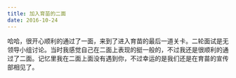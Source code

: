 ```yaml
---
title: 加入育苗的二面
date: 2016-10-24
---
```


哈哈，很开心顺利的通过了一面，来到了进入育苗的最后一道关卡。二轮面试是无领导小组讨论。当时我感觉自己在二面上表现的挺一般的，不过我还是很顺利的通过了二面。记忆里我在二面上面没有遇到你，不过幸运的是我们还是在育苗的宣传部相见了。